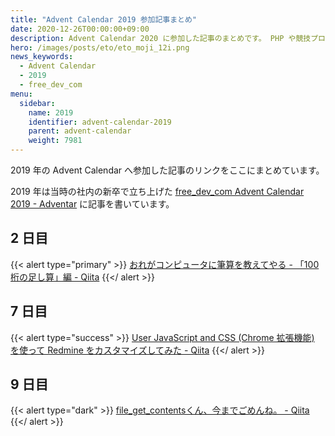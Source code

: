 ```yaml
---
title: "Advent Calendar 2019 参加記事まとめ"
date: 2020-12-26T00:00:00+09:00
description: Advent Calendar 2020 に参加した記事のまとめです。 PHP や競技プログラミング、本番環境でやらかしちゃった人のカレンダーなどに参加しました。
hero: /images/posts/eto/eto_moji_12i.png
news_keywords:
  - Advent Calendar
  - 2019
  - free_dev_com
menu:
  sidebar:
    name: 2019
    identifier: advent-calendar-2019
    parent: advent-calendar
    weight: 7981
---
```


2019 年の Advent Calendar へ参加した記事のリンクをここにまとめています。

2019 年は当時の社内の新卒で立ち上げた [free_dev_com Advent Calendar 2019 - Adventar](https://adventar.org/calendars/4736) に記事を書いています。

## 2 日目

{{< alert type="primary" >}}
[おれがコンピュータに筆算を教えてやる - 「100 桁の足し算」編 - Qiita](https://qiita.com/noritakaIzumi/items/7b95852c3d5cc626c7b7)
{{</ alert >}}

## 7 日目

{{< alert type="success" >}}
[User JavaScript and CSS (Chrome 拡張機能) を使って Redmine をカスタマイズしてみた - Qiita](https://qiita.com/noritakaIzumi/items/870558c…)
{{</ alert >}}

## 9 日目

{{< alert type="dark" >}}
[file_get_contentsくん、今までごめんね。 - Qiita](https://qiita.com/noritakaIzumi/items/463709d0f924bc9bc94e)
{{</ alert >}}
